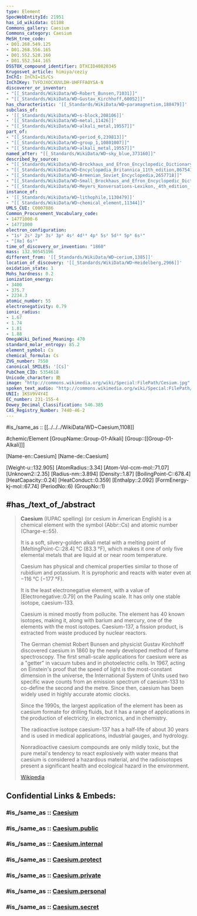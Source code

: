 ```yaml
---
type: Element
SpocWebEntityId: 21951
has_id_wikidata: Q1108
Commons_gallery: Caesium
Commons_category: Caesium
MeSH_tree_code:
- D01.268.549.125
- D01.268.556.165
- D01.552.528.160
- D01.552.544.165
DSSTOX_compound_identifier: DTXCID40820345
Krugosvet_article: himiya/ceziy
InChI: InChI=1S/Cs
InChIKey: TVFDJXOCXUVLDH-UHFFFAOYSA-N
discoverer_or_inventor:
- "[[_Standards/WikiData/WD~Robert_Bunsen,71031]]"
- "[[_Standards/WikiData/WD~Gustav_Kirchhoff,60052]]"
has_characteristic: '[[_Standards/WikiData/WD~paramagnetism,188479]]'
subclass_of:
- '[[_Standards/WikiData/WD~s-block,208106]]'
- '[[_Standards/WikiData/WD~metal,11426]]'
- "[[_Standards/WikiData/WD~alkali_metal,19557]]"
part_of:
- "[[_Standards/WikiData/WD~period_6,239813]]"
- "[[_Standards/WikiData/WD~group_1,10801007]]"
- "[[_Standards/WikiData/WD~alkali_metal,19557]]"
named_after: "[[_Standards/WikiData/WD~sky_blue,373160]]"
described_by_source:
- "[[_Standards/WikiData/WD~Brockhaus_and_Efron_Encyclopedic_Dictionary,602358]]"
- "[[_Standards/WikiData/WD~Encyclopædia_Britannica_11th_edition,867541]]"
- "[[_Standards/WikiData/WD~Armenian_Soviet_Encyclopedia,2657718]]"
- "[[_Standards/WikiData/WD~Small_Brockhaus_and_Efron_Encyclopedic_Dictionary,19180675]]"
- "[[_Standards/WikiData/WD~Meyers_Konversations-Lexikon,_4th_edition_(1885_1890),19219752]]"
instance_of:
- '[[_Standards/WikiData/WD~lithophile,1130479]]'
- "[[_Standards/WikiData/WD~chemical_element,11344]]"
UMLS_CUI: C0007886
Common_Procurement_Vocabulary_code:
- 14771000-6
- 14771000
electron_configuration:
- "1s² 2s² 2p⁶ 3s² 3p⁶ 4s² 4d¹⁰ 4p⁶ 5s² 5d¹⁰ 5p⁶ 6s¹"
- "[Xe] 6s¹"
time_of_discovery_or_invention: "1860"
mass: 132.90545196
different_from: '[[_Standards/WikiData/WD~cerium,1385]]'
location_of_discovery: '[[_Standards/WikiData/WD~Heidelberg,2966]]'
oxidation_state: 1
Mohs_hardness: 0.2
ionization_energy:
- 3400
- 375.7
- 2234.3
atomic_number: 55
electronegativity: 0.79
ionic_radius:
- 1.67
- 1.74
- 1.81
- 1.88
OmegaWiki_Defined_Meaning: 470
standard_molar_entropy: 85.2
element_symbol: Cs
chemical_formula: Cs
ZVG_number: 7550
canonical_SMILES: '[Cs]'
PubChem_CID: 5354618
Unicode_character: 銫
image: "http://commons.wikimedia.org/wiki/Special:FilePath/Cesium.jpg"
spoken_text_audio: "http://commons.wikimedia.org/wiki/Special:FilePath/Caesium.ogg"
UNII: 1KSV9V4Y4I
EC_number: 231-155-4
Dewey_Decimal_Classification: 546.385
CAS_Registry_Number: 7440-46-2
---
```


#is_/same_as :: [[../../../WikiData/WD~Caesium,1108]] 

#chemic/Element 
[GroupName::Group-01-Alkali]
[Group::[[Group-01-Alkali]]]


[Name-en::Caesium]
[Name-de::Caesium]

[Weight-u::132.905]
[AtomRadius::3.34]
[Atom-Vol-ccm-mol::71.07]
[Unknown2::2.35]
[Radius-nm::3.894]
[Density::1.87]
[BoilingPoint-C::678.4]
[HeatCapacity::0.24]
[HeatConduct::0.359]
[Enthalpy::2.092]
[FormEnergy-kj-mol::67.74]
(PeriodNo::6)
(GroupNo::1)


## #has_/text_of_/abstract 


> **Caesium** (IUPAC spelling) (or cesium in American English) 
> is a chemical element with the symbol (Abbr::Cs) and atomic number (Charge-e::55). 
> 
> It is a soft, silvery-golden alkali metal with a melting point of [MeltingPoint-C::28.4] °C (83.3 °F), 
> which makes it one of only five elemental metals that are liquid at or near room temperature. 
> 
> Caesium has physical and chemical properties similar to those of rubidium and potassium. 
> It is pyrophoric and reacts with water even at −116 °C (−177 °F). 
> 
> It is the least electronegative element, with a value of [Electronegative::0.79] on the Pauling scale. 
> It has only one stable isotope, caesium-133. 
> 
> Caesium is mined mostly from pollucite. 
> The element has 40 known isotopes, making it, along with barium and mercury, 
> one of the elements with the most isotopes. Caesium-137, 
> a fission product, is extracted from waste produced by nuclear reactors.
>
> The German chemist Robert Bunsen and physicist Gustav Kirchhoff discovered caesium in 1860 by the newly developed method of flame spectroscopy. The first small-scale applications for caesium were as a "getter" in vacuum tubes and in photoelectric cells. In 1967, acting on Einstein's proof that the speed of light is the most-constant dimension in the universe, the International System of Units used two specific wave counts from an emission spectrum of caesium-133 to co-define the second and the metre. Since then, caesium has been widely used in highly accurate atomic clocks.
>
> Since the 1990s, the largest application of the element has been as caesium formate for drilling fluids, 
> but it has a range of applications in the production of electricity, in electronics, and in chemistry. 
> 
> The radioactive isotope caesium-137 has a half-life of about 30 years 
> and is used in medical applications, industrial gauges, and hydrology. 
> 
> Nonradioactive caesium compounds are only mildly toxic, 
> but the pure metal's tendency to react explosively with water means that 
> caesium is considered a hazardous material, 
> and the radioisotopes present a significant health and ecological hazard in the environment.
>
> [Wikipedia](https://en.wikipedia.org/wiki/Caesium)


## Confidential Links & Embeds: 

### #is_/same_as :: [Caesium](/_Standards/chemic/chemic~Elements/Group-01-Alkali/Caesium.md) 

### #is_/same_as :: [Caesium.public](/_public/chemic/chemic~Elements/Group-01-Alkali/Caesium.public.md) 

### #is_/same_as :: [Caesium.internal](/_internal/chemic/chemic~Elements/Group-01-Alkali/Caesium.internal.md) 

### #is_/same_as :: [Caesium.protect](/_protect/chemic/chemic~Elements/Group-01-Alkali/Caesium.protect.md) 

### #is_/same_as :: [Caesium.private](/_private/chemic/chemic~Elements/Group-01-Alkali/Caesium.private.md) 

### #is_/same_as :: [Caesium.personal](/_personal/chemic/chemic~Elements/Group-01-Alkali/Caesium.personal.md) 

### #is_/same_as :: [Caesium.secret](/_secret/chemic/chemic~Elements/Group-01-Alkali/Caesium.secret.md)

